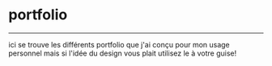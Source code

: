 # portfolio
***
ici se trouve les différents portfolio que j'ai conçu pour mon usage personnel mais si l'idée du design vous plait utilisez le à votre guise!
